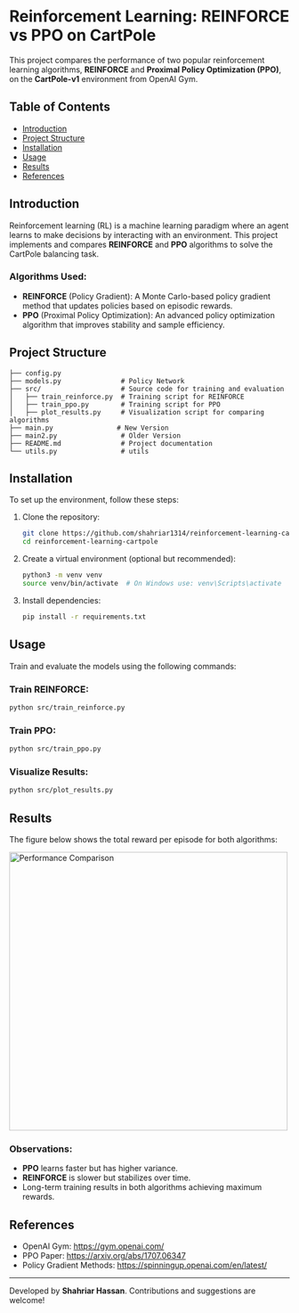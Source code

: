 # Reinforcement Learning: REINFORCE vs PPO on CartPole

This project compares the performance of two popular reinforcement learning algorithms, **REINFORCE** and **Proximal Policy Optimization (PPO)**, on the **CartPole-v1** environment from OpenAI Gym.

## Table of Contents
- [Introduction](#introduction)
- [Project Structure](#project-structure)
- [Installation](#installation)
- [Usage](#usage)
- [Results](#results)
- [References](#references)

## Introduction
Reinforcement learning (RL) is a machine learning paradigm where an agent learns to make decisions by interacting with an environment. This project implements and compares **REINFORCE** and **PPO** algorithms to solve the CartPole balancing task.

### Algorithms Used:
- **REINFORCE** (Policy Gradient): A Monte Carlo-based policy gradient method that updates policies based on episodic rewards.
- **PPO** (Proximal Policy Optimization): An advanced policy optimization algorithm that improves stability and sample efficiency.

## Project Structure
```
├── config.py
├── models.py               # Policy Network
├── src/                    # Source code for training and evaluation
│   ├── train_reinforce.py  # Training script for REINFORCE
│   ├── train_ppo.py        # Training script for PPO
│   ├── plot_results.py     # Visualization script for comparing algorithms
├── main.py                # New Version
├── main2.py                # Older Version
├── README.md               # Project documentation
└── utils.py                # utils

```

## Installation
To set up the environment, follow these steps:

1. Clone the repository:
   ```bash
   git clone https://github.com/shahriar1314/reinforcement-learning-cartpole.git
   cd reinforcement-learning-cartpole
   ```

2. Create a virtual environment (optional but recommended):
   ```bash
   python3 -m venv venv
   source venv/bin/activate  # On Windows use: venv\Scripts\activate
   ```

3. Install dependencies:
   ```bash
   pip install -r requirements.txt
   ```

## Usage
Train and evaluate the models using the following commands:

### Train REINFORCE:
```bash
python src/train_reinforce.py
```

### Train PPO:
```bash
python src/train_ppo.py
```

### Visualize Results:
```bash
python src/plot_results.py
```

## Results
The figure below shows the total reward per episode for both algorithms:

<img src="https://github.com/user-attachments/assets/ed46fd6d-55aa-4f88-ae71-f551aaaddafd" alt="Performance Comparison" width="500">




### Observations:
- **PPO** learns faster but has higher variance.
- **REINFORCE** is slower but stabilizes over time.
- Long-term training results in both algorithms achieving maximum rewards.

## References
- OpenAI Gym: https://gym.openai.com/
- PPO Paper: https://arxiv.org/abs/1707.06347
- Policy Gradient Methods: https://spinningup.openai.com/en/latest/

---
Developed by **Shahriar Hassan**. Contributions and suggestions are welcome!

